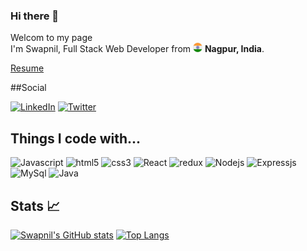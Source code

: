 ### Hi there 👋

<!--
**SwapnilMeshram19/SwapnilMeshram19** is a ✨ _special_ ✨ repository because its `README.md` (this file) appears on your GitHub profile.
""
-->

<p>Welcom to my page <br/> I'm Swapnil, Full Stack Web Developer from <img src="./public/in.svg" width="15"/> <b> Nagpur, India</b>. <p>

[Resume](https://drive.google.com/file/d/1PvY2GjWNavb-9hz3MK4C51vM9ZAgZ2MI/view?usp=sharing)

##Social

[![LinkedIn](https://img.shields.io/badge/LinkedIn-%230077B5.svg?logo=linkedin&logoColor=white)](https://www.linkedin.com/in/swapnil-meshram-37a715167) [![Twitter](https://img.shields.io/badge/Twitter-%231DA1F2.svg?logo=Twitter&logoColor=white)](https://twitter.com/swapnilm1908) 



<h2>Things I code with...</h2>
<p>
<img alt="Javascript" src="https://img.shields.io/badge/-JavaScript-F7DF1E?style=flat-square&logo=javascript&logoColor=white" />
<img alt="html5" src="https://img.shields.io/badge/-HTML-E34F26?style=flat-square&logo=html5&logoColor=white" />
<img alt="css3" src="https://img.shields.io/badge/-CSS-1572B6?style=flat-square&logo=css3&logoColor=white" />
<img alt="React" src="https://img.shields.io/badge/-React-45b8d8?style=flat-square&logo=react&logoColor=white" />
<img alt="redux" src="https://img.shields.io/badge/-Redux-764ABC?style=flat-square&logo=redux&logoColor=white" />
<img alt="Nodejs" src="https://img.shields.io/badge/-Nodejs-43853d?style=flat-square&logo=Node.js&logoColor=white" />
<img alt="Expressjs" src="https://img.shields.io/badge/-Expressjs-43853d?style=flat-square&logo=Node.js&logoColor=white" />
<img alt="MySql" src="https://img.shields.io/badge/-MySql-1a73e8?style=flat-square&logo=MySql&logoColor=white" />
<img alt="Java" src="https://img.shields.io/badge/-Java-1a73e8?style=flat-square&logo=Java&logoColor=white" />


<h2>Stats 📈</h2>

[![Swapnil's GitHub stats](https://github-readme-stats.vercel.app/api?username=SarveshMishra&count_private=true&show_icons=true&theme=flag-india&include_all_commits=true)](https://github.com/anuraghazra/github-readme-stats)
[![Top Langs](https://github-readme-stats.vercel.app/api/top-langs/?username=SarveshMishra&layout=compact)](https://github.com/anuraghazra/github-readme-stats)


